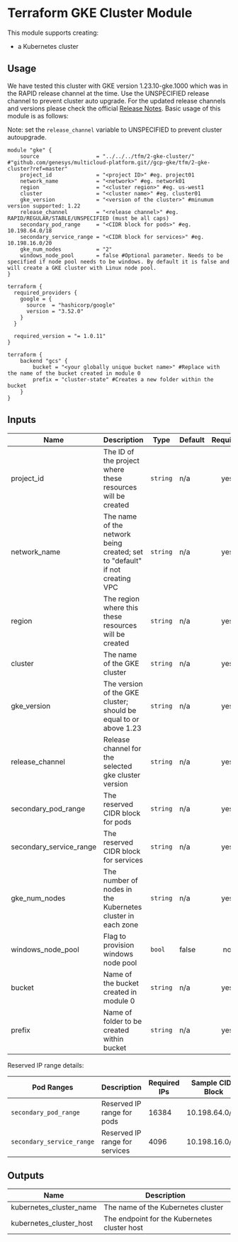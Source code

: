 # Terraform GKE Cluster Module

This module supports creating:

- a Kubernetes cluster

## Usage

We have tested this cluster with GKE version 1.23.10-gke.1000 which was in the RAPID release channel at the time. Use the UNSPECIFIED release channel to prevent cluster auto upgrade. For the updated release channels and versions please check the official [Release Notes](https://cloud.google.com/kubernetes-engine/docs/release-notes). Basic usage of this module is as follows:


Note: set the `release_channel` variable to UNSPECIFIED to prevent cluster autoupgrade.

```hcl
module "gke" {
    source                  = "../../../tfm/2-gke-cluster/" #"github.com/genesys/multicloud-platform.git//gcp-gke/tfm/2-gke-cluster?ref=master"
    project_id              = "<project ID>" #eg. project01
    network_name            = "<network>" #eg. network01
    region                  = "<cluster region>" #eg. us-west1
    cluster                 = "<cluster name>" #eg. cluster01
    gke_version             = "<version of the cluster>" #minumum version supported: 1.22
    release_channel         = "<release channel>" #eg. RAPID/REGULAR/STABLE/UNSPECIFIED (must be all caps)
    secondary_pod_range     = "<CIDR block for pods>" #eg. 10.198.64.0/18
    secondary_service_range = "<CIDR block for services>" #eg. 10.198.16.0/20
    gke_num_nodes           = "2"
    windows_node_pool       = false #Optional parameter. Needs to be specified if node pool needs to be windows. By default it is false and will create a GKE cluster with Linux node pool.
}

terraform {
  required_providers {
    google = {
      source  = "hashicorp/google"
      version = "3.52.0"
    }
  }

  required_version = "= 1.0.11"
}

terraform {
    backend "gcs" {
        bucket = "<your globally unique bucket name>" #Replace with the name of the bucket created in module 0
        prefix = "cluster-state" #Creates a new folder within the bucket
    }
}
```

<!-- BEGINNING OF PRE-COMMIT-TERRAFORM DOCS HOOK -->
## Inputs

| Name | Description | Type | Default | Required |
|------|-------------|------|---------|:--------:|
|project\_id | The ID of the project where these resources will be created | `string` | n/a | yes |
|network\_name | The name of the network being created; set to "default" if not creating VPC | `string` | n/a | yes |
|region | The region where this these resources will be created | `string` | n/a | yes |
|cluster | The name of the GKE cluster | `string` | n/a | yes |
|gke_version | The version of the GKE cluster; should be equal to or above 1.23 | `string` | n/a | yes |
|release_channel | Release channel for the selected gke cluster version | `string` | n/a | yes |
|secondary_pod_range | The reserved CIDR block for pods | `string` | n/a | yes |
|secondary_service_range | The reserved CIDR block for services | `string` | n/a | yes |
|gke_num_nodes | The number of nodes in the Kubernetes cluster in each zone  | `string` | n/a | yes |
|windows_node_pool | Flag to provision windows node pool  | `bool` | false| no |
|bucket | Name of the bucket created in module 0 | `string` | n/a | yes |
|prefix | Name of folder to be created within bucket | `string` | n/a | yes |


Reserved IP range details:

| Pod Ranges | Description | Required IPs | Sample CIDR Block | Required |
|------|-------------|------|---------|:--------:|
| `secondary_pod_range` | Reserved IP range for pods | 16384 | 10.198.64.0/18 | yes |
| `secondary_service_range` | Reserved IP range for services | 4096 | 10.198.16.0/20 | yes |


## Outputs

| Name | Description |
|------|-------------|
|kubernetes_cluster_name| The name of the Kubernetes cluster|
|kubernetes_cluster_host| The endpoint for the Kubernetes cluster host|


<!-- END OF PRE-COMMIT-TERRAFORM DOCS HOOK -->
